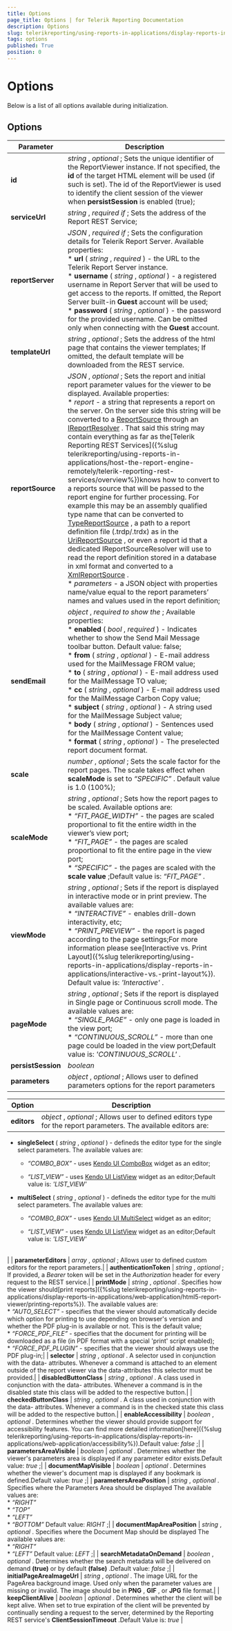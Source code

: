 ```yaml
---
title: Options
page_title: Options | for Telerik Reporting Documentation
description: Options
slug: telerikreporting/using-reports-in-applications/display-reports-in-applications/web-application/angular-report-viewer/api-reference/options
tags: options
published: True
position: 0
---
```


# Options



Below is a list of all options available during initialization.       

## Options


| Parameter | Description |
| ------ | ------ |
| __id__ | *string* , *optional* ; Sets the unique identifier of the ReportViewer instance. If not specified,                 the __id__ of the target HTML element will be used (if such is set). The id of the ReportViewer is used to identify the client                 session of the viewer when __persistSession__ is enabled (true);|
| __serviceUrl__ | *string* , *required if* ; Sets the address of the Report REST Service;|
| __reportServer__ | *JSON* , *required if* ; Sets the configuration details for Telerik Report Server. Available properties:<br/>*  __url__ ( *string* , *required* ) - the URL to the Telerik Report Server instance.<br/>*  __username__ ( *string* , *optional* ) - a registered username in Report Server that will be used to get access to the reports. If omitted, the Report Server built-in __Guest__ account will be used;<br/>*  __password__ ( *string* , *optional* ) - the password for the provided username. Can be omitted only when connecting with the __Guest__ account.|
| __templateUrl__ | *string* , *optional* ; Sets the address of the html page that contains the viewer templates; If omitted, the default template will be downloaded from the REST service.|
| __reportSource__ | *JSON* , *optional* ; Sets the report and initial report parameter values for the viewer to be displayed. Available properties:<br/>*  *report* - a string that represents a report on the server.                     On the server side this string will be converted to a  [ReportSource](/reporting/api/Telerik.Reporting.ReportSource)                      through an  [IReportResolver](/reporting/api/Telerik.Reporting.Service.IReportResolver) .                     That said this string may contain everything as far as the[Telerik Reporting REST Services]({%slug telerikreporting/using-reports-in-applications/host-the-report-engine-remotely/telerik-reporting-rest-services/overview%})knows how to convert to a reports source that will be passed to the report engine for further processing.                     For example this may be an assembly qualified type name that can be converted to  [TypeReportSource](/reporting/api/Telerik.Reporting.TypeReportSource) ,                     a path to a report definition file (.trdp/.trdx) as in the  [UriReportSource](/reporting/api/Telerik.Reporting.UriReportSource) ,                     or even a report id that a dedicated IReportSourceResolver will use to read the report definition stored in a database                     in xml format and converted to a  [XmlReportSource](/reporting/api/Telerik.Reporting.XmlReportSource) .<br/>*  *parameters* - a JSON object with properties name/value equal to the report parameters’ names and values used in the report definition;|
| __sendEmail__ | *object* , *required to show the* ;                 Available properties:<br/>*  __enabled__ ( *bool* , *required* ) - Indicates whether to show the Send Mail Message toolbar button. Default value: false;<br/>*  __from__ ( *string* , *optional* ) - E-mail address used for the MailMessage FROM value;<br/>*  __to__ ( *string* , *optional* ) - E-mail address used for the MailMessage TO value;<br/>*  __cc__ ( *string* , *optional* ) - E-mail address used for the MailMessage Carbon Copy value;<br/>*  __subject__ ( *string* , *optional* ) - A string used for the MailMessage Subject value;<br/>*  __body__ ( *string* , *optional* ) - Sentences used for the MailMessage Content value;<br/>*  __format__ ( *string* , *optional* ) - The preselected report document format.|
| __scale__ | *number* , *optional* ; Sets the scale factor for the report pages.                 The scale takes effect when __scaleMode__ is set to *“SPECIFIC”* . Default value is 1.0 (100%);|
| __scaleMode__ | *string* , *optional* ; Sets how the report pages to be scaled. Available options are:<br/>*  *“FIT_PAGE_WIDTH”* - the pages are scaled proportional to fit the entire width in the viewer’s view port;<br/>*  *“FIT_PAGE”* - the pages are scaled proportional to fit the entire page in the view port;<br/>*  *“SPECIFIC”* - the pages are scaled with the __scale value__ ;Default value is: *“FIT_PAGE”* .|
| __viewMode__ | *string* , *optional* ;                 Sets if the report is displayed in interactive mode or in print preview. The available values are:<br/>*  *“INTERACTIVE”* - enables drill-down interactivity, etc;<br/>*  *“PRINT_PREVIEW”* - the report is paged according to the page settings;For more information please see[Interactive vs. Print Layout]({%slug telerikreporting/using-reports-in-applications/display-reports-in-applications/interactive-vs.-print-layout%}). Default value is: *'Interactive'* .|
| __pageMode__ | *string* , *optional* ;                 Sets if the report is displayed in Single page or Continuous scroll mode. The available values are:<br/>*  *“SINGLE_PAGE”* - only one page is loaded in the view port;<br/>*  *“CONTINUOUS_SCROLL”* - more than one page could be loaded in the view port;Default value is: *'CONTINUOUS_SCROLL'* .|
| __persistSession__ | *boolean* | *optional* . Sets whether the viewer’s client session                 to be persisted between the page’s refreshes(ex. postback). The session is stored in the browser’s [sessionStorage](https://developer.mozilla.org/en-US/docs/Web/Guide/API/DOM/Storage) and is available                 for the duration of the page session. A page session lasts for as long as the browser is open and survives over page reloads and restores.                 Opening a page in a new tab or window will cause a new session to be initiated.The viewer’s state is persisted in the global sessionStorage object under a key defined by the viewer’s __id__ .                 In order to enable the correct session to be loaded on the next page reload please use the same __id__ as in the first load. This means that if you need to persist the client session between page reloads you should                 set the viewer’s __id__ (or the id of the target element) to a constant value that should not be changed dynamically                 during the page lifecycle.Default Value is: *false* ;|
| __parameters__ | *object* , *optional* ;                 Allows user to defined parameters options for the report parameters|


 Option | Description |
| ------ | ------ |
| __editors__ | *object* , *optional* ; Allows user to defined editors type for the report parameters. The available editors are:

*  __singleSelect__ ( *string* , *optional* ) - defineds the editor type for the single select parameters. The available values are:

   +  *“COMBO_BOX”* - uses [Kendo UI ComboBox](https://docs.telerik.com/kendo-ui/api/javascript/ui/combobox) widget as an editor;

   +  *“LIST_VIEW”* - uses [Kendo UI ListView](https://docs.telerik.com/kendo-ui/api/javascript/ui/listview) widget as an editor;Default value is: *'LIST_VIEW'* 

*  __multiSelect__ ( *string* , *optional* ) - defineds the editor type for the multi select parameters. The available values are:

   +  *“COMBO_BOX”* - uses [Kendo UI MultiSelect](https://docs.telerik.com/kendo-ui/api/javascript/ui/multiselect) widget as an editor;

   +  *“LIST_VIEW”* - uses [Kendo UI ListView](https://docs.telerik.com/kendo-ui/api/javascript/ui/listview) widget as an editor;Default value is: *'LIST_VIEW'* 


|   |   |
| ------ | ------ |
|
| __parameterEditors__ | *array* , *optional* ;                 Allows user to defined custom editors for the report parameters.|
| __authenticationToken__ | *string* , *optional* ; If provided, a *Bearer* token will be set in the *Authorization* header for every request to the REST service.|
| __printMode__ | *string* , *optional* .                 Specifies how the viewer should[print reports]({%slug telerikreporting/using-reports-in-applications/display-reports-in-applications/web-application/html5-report-viewer/printing-reports%}).                 The available values are:<br/>*  *“AUTO_SELECT”* - specifies that the viewer should automatically decide                     which option for printing to use depending on browser's version and whether the PDF plug-in is available                     or not. This is the default value;<br/>*  *“FORCE_PDF_FILE”* - specifies that the document for printing will be                     downloaded as a file (in PDF format with a special 'print' script enabled);<br/>*  *“FORCE_PDF_PLUGIN”* - specifies that the viewer should always use the PDF plug-in;|
| __selector__ | *string* , *optional* .                 A selector used in conjunction with the data- attributes.                 Whenever a command is attached to an element outside of the report viewer via the data-attributes this selector must be provided.|
| __disabledButtonClass__ | *string* , *optional* .                 A class used in conjunction with the data- attributes.                 Whenever a command is in the disabled state this class will be added to the respective button.|
| __checkedButtonClass__ | *string* , *optional* .                 A class used in conjunction with the data- attributes.                 Whenever a command is in the checked state this class will be added to the respective button.|
| __enableAccessibility__ | *boolean* , *optional* .                 Determines whether the viewer should provide support for accessibility features. You can find more detailed information[here]({%slug telerikreporting/using-reports-in-applications/display-reports-in-applications/web-application/accessibility%}).Default value: *false* ;|
| __parametersAreaVisible__ | *boolean* | *optional* . Determines whether the viewer's parameters area is displayed if any parameter editor exists.Default value: *true* ;|
| __documentMapVisible__ | *boolean* | *optional* . Determines whether the viewer's document map is displayed if any bookmark is defined.Default value: *true* ;|
| __parametersAreaPosition__ | *string* , *optional* .                 Specifies where the Parameters Area should be displayed                 The available values are:<br/>*  *“RIGHT”* <br/>*  *“TOP”* <br/>*  *“LEFT”* <br/>*  *“BOTTOM”* Default value: *RIGHT* ;|
| __documentMapAreaPosition__ | *string* , *optional* .                 Specifies where the Document Map should be displayed                 The available values are:<br/>*  *“RIGHT”* <br/>*  *“LEFT”* Default value: *LEFT* ;|
| __searchMetadataOnDemand__ | *boolean* , *optional* .                 Determines whether the search metadata will be delivered on demand __(true)__ or by default __(false)__ .Default value: *false* ;|
| __initialPageAreaImageUrl__ | *string* , *optional* .                 The image URL for the PageArea background image. Used only when the parameter values are missing or invalid.                 The image should be in __PNG__ , __GIF__ , or __JPG__ file format.|
| __keepClientAlive__ | *boolean* | *optional* . Determines whether the client will be kept alive. When set to true expiration of the client will                 be prevented by continually sending a request to the server, determined by the Reporting REST service's __ClientSessionTimeout__ .Default Value is: *true* |



